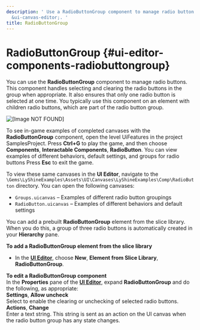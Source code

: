 ```yaml
---
description: ' Use a RadioButtonGroup component to manage radio button groups in &ALY;''s
  &ui-canvas-editor;. '
title: RadioButtonGroup
---
```

# RadioButtonGroup {#ui-editor-components-radiobuttongroup}

You can use the **RadioButtonGroup** component to manage radio buttons\. This component handles selecting and clearing the radio buttons in the group when appropriate\. It also ensures that only one radio button is selected at one time\. You typically use this component on an element with children radio buttons, which are part of the radio button group\.

![\[Image NOT FOUND\]](/images/userguide/game_ui_editor/ui-editor-components-radiobuttongroup.png)

To see in\-game examples of completed canvases with the **RadioButtonGroup** component, open the level UiFeatures in the project SamplesProject\. Press **Ctrl\+G** to play the game, and then choose **Components**, **Interactable Components**, **RadioButton**\. You can view examples of different behaviors, default settings, and groups for radio buttons Press **Esc** to exit the game\.

To view these same canvases in the **UI Editor**, navigate to the `\Gems\LyShineExamples\Assets\UI\Canvases\LyShineExamples\Comp\RadioButton` directory\. You can open the following canvases:
+ `Groups.uicanvas` – Examples of different radio button groupings
+ `RadioButton.uicanvas` – Examples of different behaviors and default settings

You can add a prebuilt **RadioButtonGroup** element from the slice library\. When you do this, a group of three radio buttons is automatically created in your **Hierarchy** pane\.

**To add a RadioButtonGroup element from the slice library**
+ In the [**UI Editor**](/docs/userguide/ui/editor/using.md), choose **New**, **Element from Slice Library**, **RadioButtonGroup**\.

**To edit a RadioButtonGroup component**  
In the **Properties** pane of the [**UI Editor**](/docs/userguide/ui/editor/using.md), expand **RadioButtonGroup** and do the following, as appropriate:    
**Settings**, **Allow uncheck**  
Select to enable the clearing or unchecking of selected radio buttons\.  
**Actions**, **Change**  
Enter a text string\. This string is sent as an action on the UI canvas when the radio button group has any state changes\.